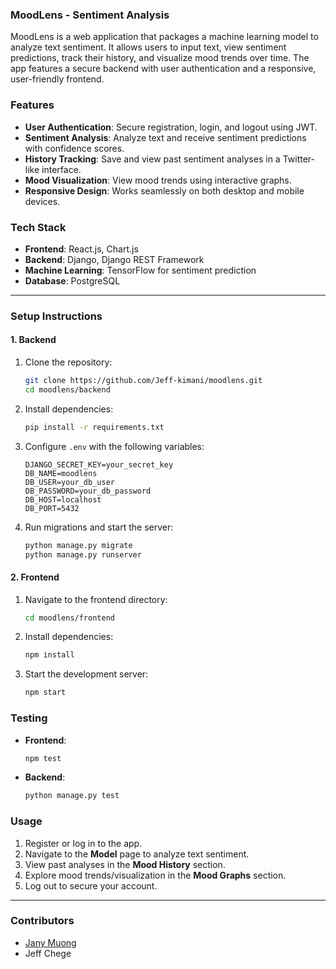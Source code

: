 ### **MoodLens - Sentiment Analysis**  

MoodLens is a web application that packages a machine learning model to analyze text sentiment. It allows users to input text, view sentiment predictions, track their history, and visualize mood trends over time. The app features a secure backend with user authentication and a responsive, user-friendly frontend.


### **Features**
- **User Authentication**: Secure registration, login, and logout using JWT.
- **Sentiment Analysis**: Analyze text and receive sentiment predictions with confidence scores.
- **History Tracking**: Save and view past sentiment analyses in a Twitter-like interface.
- **Mood Visualization**: View mood trends using interactive graphs.
- **Responsive Design**: Works seamlessly on both desktop and mobile devices.


### **Tech Stack**
- **Frontend**: React.js, Chart.js
- **Backend**: Django, Django REST Framework
- **Machine Learning**: TensorFlow for sentiment prediction
- **Database**: PostgreSQL

---

### **Setup Instructions**

#### **1. Backend**
1. Clone the repository:
   ```bash
   git clone https://github.com/Jeff-kimani/moodlens.git
   cd moodlens/backend
   ```
2. Install dependencies:
   ```bash
   pip install -r requirements.txt
   ```
3. Configure `.env` with the following variables:
   ```
   DJANGO_SECRET_KEY=your_secret_key
   DB_NAME=moodlens
   DB_USER=your_db_user
   DB_PASSWORD=your_db_password
   DB_HOST=localhost
   DB_PORT=5432
   ```
4. Run migrations and start the server:
   ```bash
   python manage.py migrate
   python manage.py runserver
   ```

#### **2. Frontend**
1. Navigate to the frontend directory:
   ```bash
   cd moodlens/frontend
   ```
2. Install dependencies:
   ```bash
   npm install
   ```
3. Start the development server:
   ```bash
   npm start
   ```



### **Testing**
- **Frontend**:
  ```bash
  npm test
  ```
- **Backend**:
  ```bash
  python manage.py test
  ```


### **Usage**
1. Register or log in to the app.
2. Navigate to the **Model** page to analyze text sentiment.
3. View past analyses in the **Mood History** section.
4. Explore mood trends/visualization in the **Mood Graphs** section.
5. Log out to secure your account.

---

### **Contributors**
- [Jany Muong ](https://github.com/janymuong) 
- Jeff Chege  
